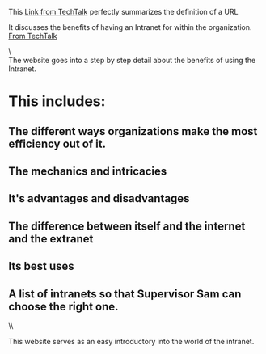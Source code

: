 This [Link from TechTalk](https://www.techtarget.com/whatis/definition/intranet) perfectly summarizes the definition of a URL

It discusses the benefits of having an Intranet for within the organization.
[From TechTalk](https://www.techtarget.com/whatis/definition/intranet#:~:text=An%20intranet%20is%20a%20private,and%20computing%20resources%20among%20employees.)

\\\
The website goes into a step by step detail about the benefits of using the Intranet.
# This includes:
## The different ways organizations make the most efficiency out of it.
## The mechanics and intricacies
## It's advantages and disadvantages
## The difference between itself and the internet and the extranet 
## Its best uses
## A list of intranets so that Supervisor Sam can choose the right one.
\\\

This website serves as an easy introductory into the world of the intranet.
